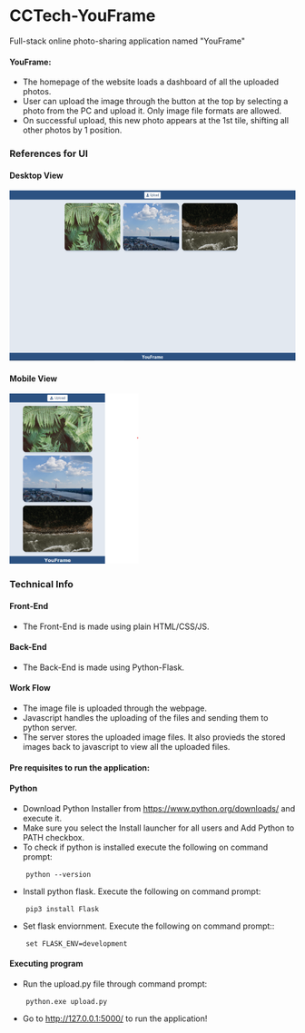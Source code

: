 # CCTech-YouFrame
Full-stack online photo-sharing application named "YouFrame"

#### YouFrame:

- The homepage of the website loads a dashboard of all the uploaded photos.
- User can upload the image through the button at the top by selecting a photo from the PC and upload it. Only image file formats are allowed.
- On successful upload, this new photo appears at the 1st tile, shifting all other photos by 1 position.

### References for UI

#### Desktop View
<img src="Desktop View.png" height="300" alt="Desktop Layout">

#### Mobile View
<img src="Mobile View.png" height="300" alt="Mobile Layout">

### Technical Info
#### Front-End
- The Front-End is made using plain HTML/CSS/JS.

#### Back-End
- The Back-End is made using Python-Flask.

#### Work Flow
- The image file is uploaded through the webpage.
- Javascript handles the uploading of the files and sending them to python server.
- The server stores the uploaded image files. It also provieds the stored images back to javascript to view all the uploaded files.

#### Pre requisites to run the application:
#### Python

- Download Python Installer from https://www.python.org/downloads/ and execute it.
- Make sure you select the Install launcher for all users and Add Python to PATH checkbox.
- To check if python is installed execute the following on command prompt:
```
    python --version
```
- Install python flask. Execute the following on command prompt:
```
    pip3 install Flask
```
- Set flask enviornment. Execute the following on command prompt::
```
    set FLASK_ENV=development
```
#### Executing program
- Run the upload.py file through command prompt:
```
    python.exe upload.py
```
- Go to http://127.0.0.1:5000/ to run the application!
